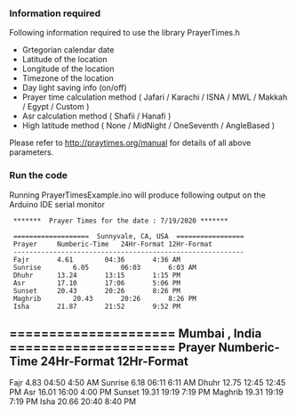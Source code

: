### Information required

Following information required to use the library PrayerTimes.h

* Grtegorian calendar date
* Latitude of the location
* Longitude of the location
* Timezone of the  location
* Day light saving info (on/off)
* Prayer time calculation method ( Jafari / Karachi / ISNA / MWL /  Makkah / Egypt / Custom )
* Asr calculation method ( Shafii / Hanafi )
* High latitude method ( None / MidNight / OneSeventh / AngleBased )


Please refer to http://praytimes.org/manual for details of all above parameters.


### Run the code

Running PrayerTimesExample.ino will produce following output on the Arduino IDE serial monitor


     *******  Prayer Times for the date : 7/19/2020 *******

     ===================  Sunnyvale, CA, USA  =================
     Prayer		Numberic-Time	24Hr-Format	12Hr-Format
     ----------------------------------------------------------
     Fajr		4.61		04:36		4:36 AM
     Sunrise		6.05		06:03		6:03 AM
     Dhuhr		13.24		13:15		1:15 PM
     Asr		17.10		17:06		5:06 PM
     Sunset		20.43		20:26		8:26 PM
     Maghrib		20.43		20:26		8:26 PM
     Isha		21.87		21:52		9:52 PM


===================== Mumbai , India =====================
Prayer		Numberic-Time	24Hr-Format	12Hr-Format
----------------------------------------------------------
Fajr		4.83		04:50		4:50 AM
Sunrise		6.18		06:11		6:11 AM
Dhuhr		12.75		12:45		12:45 PM
Asr		16.01		16:00		4:00 PM
Sunset		19.31		19:19		7:19 PM
Maghrib		19.31		19:19		7:19 PM
Isha		20.66		20:40		8:40 PM



